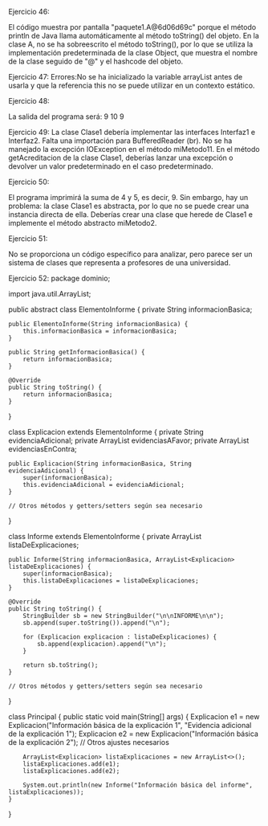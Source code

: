 Ejercicio 46:

El código muestra por pantalla "paquete1.A@6d06d69c" porque el método println de Java llama automáticamente al método toString() del objeto. En la clase A, no se ha sobreescrito el método toString(), por lo que se utiliza la implementación predeterminada de la clase Object, que muestra el nombre de la clase seguido de "@" y el hashcode del objeto.

Ejercicio 47:
Errores:No se ha inicializado la variable arrayList antes de usarla y que la referencia this no se puede utilizar en un contexto estático.

Ejercicio 48:

La salida del programa será:
9
10
9

Ejercicio 49:
La clase Clase1 debería implementar las interfaces Interfaz1 e Interfaz2.
Falta una importación para BufferedReader (br).
No se ha manejado la excepción IOException en el método miMetodo11.
En el método getAcreditacion de la clase Clase1, deberías lanzar una excepción o devolver un valor predeterminado en el caso predeterminado.

Ejercicio 50:

El programa imprimirá la suma de 4 y 5, es decir, 9. Sin embargo, hay un problema: la clase Clase1 es abstracta, por lo que no se puede crear una instancia directa de ella. Deberías crear una clase que herede de Clase1 e implemente el método abstracto miMetodo2.

Ejercicio 51:

No se proporciona un código específico para analizar, pero parece ser un sistema de clases que representa a profesores de una universidad.

Ejercicio 52:
package dominio;

import java.util.ArrayList;

public abstract class ElementoInforme {
    private String informacionBasica;

    public ElementoInforme(String informacionBasica) {
        this.informacionBasica = informacionBasica;
    }

    public String getInformacionBasica() {
        return informacionBasica;
    }

    @Override
    public String toString() {
        return informacionBasica;
    }
}

class Explicacion extends ElementoInforme {
    private String evidenciaAdicional;
    private ArrayList<String> evidenciasAFavor;
    private ArrayList<String> evidenciasEnContra;

    public Explicacion(String informacionBasica, String evidenciaAdicional) {
        super(informacionBasica);
        this.evidenciaAdicional = evidenciaAdicional;
    }

    // Otros métodos y getters/setters según sea necesario
}

class Informe extends ElementoInforme {
    private ArrayList<Explicacion> listaDeExplicaciones;

    public Informe(String informacionBasica, ArrayList<Explicacion> listaDeExplicaciones) {
        super(informacionBasica);
        this.listaDeExplicaciones = listaDeExplicaciones;
    }

    @Override
    public String toString() {
        StringBuilder sb = new StringBuilder("\n\nINFORME\n\n");
        sb.append(super.toString()).append("\n");

        for (Explicacion explicacion : listaDeExplicaciones) {
            sb.append(explicacion).append("\n");
        }

        return sb.toString();
    }

    // Otros métodos y getters/setters según sea necesario
}

class Principal {
    public static void main(String[] args) {
        Explicacion e1 = new Explicacion("Información básica de la explicación 1", "Evidencia adicional de la explicación 1");
        Explicacion e2 = new Explicacion("Información básica de la explicación 2");
        // Otros ajustes necesarios

        ArrayList<Explicacion> listaExplicaciones = new ArrayList<>();
        listaExplicaciones.add(e1);
        listaExplicaciones.add(e2);

        System.out.println(new Informe("Información básica del informe", listaExplicaciones));
    }
}



